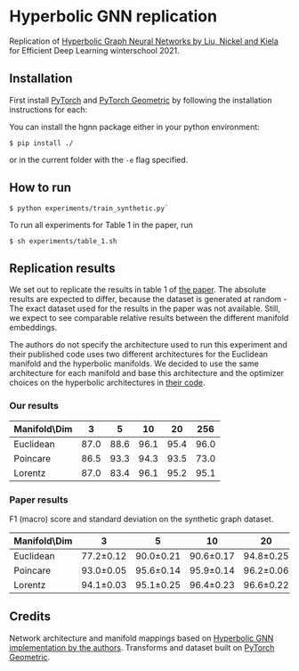 # Hyperbolic GNN replication

Replication of [Hyperbolic Graph Neural Networks by Liu, Nickel and Kiela](https://arxiv.org/pdf/1910.12892.pdf) for Efficient Deep Learning winterschool 2021.

## Installation
First install [PyTorch](https://pytorch.org) and [PyTorch Geometric](https://pytorch-geometric.readthedocs.io/en/latest/notes/installation.html) by following the installation instructions for each:

You can install the hgnn package either in your python environment:
```
$ pip install ./
```
or in the current folder with the `-e` flag specified.

## How to run
```
$ python experiments/train_synthetic.py`
```
To run all experiments for Table 1 in the paper, run
```
$ sh experiments/table_1.sh
```

## Replication results
We set out to replicate the results in table 1 of [the paper](https://arxiv.org/pdf/1910.12892.pdf). The absolute results are expected to differ, because the dataset is generated at random - The exact dataset used for the results in the paper was not available. Still, we expect to see comparable relative results between the different manifold embeddings.

The authors do not specify the architecture used to run this experiment and their published code uses two different architectures for the Euclidean manifold and the hyperbolic manifolds. We decided to use the same architecture for each manifold and base this architecture and the optimizer choices on the hyperbolic architectures in [their code](https://github.com/facebookresearch/hgnn/blob/master/params/SyntheticHyperbolicParams.py).

### Our results

| Manifold\Dim | 3    | 5    | 10   | 20   | 256  |
|--------------|------|------|------|------|------|
| Euclidean    | 87.0 | 88.6 | 96.1 | 95.4 | 96.0 |
| Poincare     | 86.5 | 93.3 | 94.3 | 93.5 | 73.0 |
| Lorentz      | 87.0 | 83.4 | 96.1 | 95.2 | 95.1 |

### Paper results
F1 (macro) score and standard deviation on the synthetic graph dataset.

| Manifold\Dim | 3         | 5         | 10        | 20        | 256       |
|--------------|-----------|-----------|-----------|-----------|-----------|
| Euclidean    | 77.2±0.12 | 90.0±0.21 | 90.6±0.17 | 94.8±0.25 | 95.3±0.17 |
| Poincare     | 93.0±0.05 | 95.6±0.14 | 95.9±0.14 | 96.2±0.06 | 93.7±0.05 |
| Lorentz      | 94.1±0.03 | 95.1±0.25 | 96.4±0.23 | 96.6±0.22 | 95.3±0.28 |

## Credits
Network architecture and manifold mappings based on [Hyperbolic GNN implementation by the authors](https://github.com/facebookresearch/hgnn). Transforms and dataset built on [PyTorch Geometric](https://github.com/pyg-team/pytorch_geometric).
